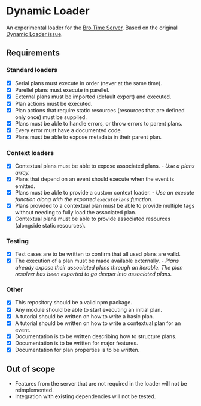 # Dynamic Loader
An experimental loader for the [Bro Time Server](https://github.com/Bro-Time/Bro-Time-Server). Based on the original [Dynamic Loader issue](https://github.com/Bro-Time/Bro-Time-Server/issues/562).

## Requirements

### Standard loaders

- [x] Serial plans must execute in order (never at the same time).
- [x] Parellel plans must execute in parellel.
- [x] External plans must be imported (default export) and executed.
- [x] Plan actions must be executed.
- [x] Plan actions that require static resources (resources that are defined only once) must be supplied.
- [x] Plans must be able to handle errors, or throw errors to parent plans.
- [x] Every error must have a documented code.
- [x] Plans must be able to expose metadata in their parent plan.

### Context loaders

- [x] Contextual plans must be able to expose associated plans. - *Use a plans array.*
- [x] Plans that depend on an event should execute when the event is emitted.
- [x] Plans must be able to provide a custom context loader. - *Use an execute function along with the exported `executePlans` function.*
- [x] Plans provided to a contextual plan must be able to provide multiple tags without needing to fully load the associated plan.
- [x] Contextual plans must be able to provide associated resources (alongside static resources).

### Testing

- [x] Test cases are to be written to confirm that all used plans are valid.
- [x] The execution of a plan must be made available externally. - *Plans already expose their associated plans through an iterable. The plan resolver has been exported to go deeper into associated plans.*

### Other

- [x] This repository should be a valid npm package.
- [x] Any module should be able to start executing an initial plan.
- [x] A tutorial should be written on how to write a basic plan.
- [x] A tutorial should be written on how to write a contextual plan for an event.
- [x] Documentation is to be written describing how to structure plans.
- [x] Documentation is to be written for major features.
- [x] Documentation for plan properties is to be written.

## Out of scope

- Features from the server that are not required in the loader will not be reimplemented.
- Integration with existing dependencies will not be tested.
